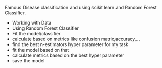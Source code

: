 Famous Disease classification and using scikit learn and Random Forest Classifier.

* Working with Data
* Using Random Forest Classifier
* Fit the model/classifier
* calculate based on metrics like confusion matrix,accuracy,...
* find the best n-estimators hyper parameter for my task
* fit the model based on that
* calculate metrics based on the best hyper parameter
* save the model
